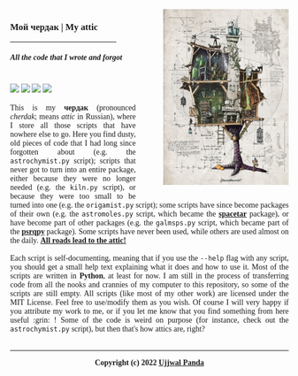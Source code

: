 <img src="assets/cherdak.jpg" align="right" width=45% style="margin:0px 0px 25px 50px">
<div style="font-family:JetBrainsMono Nerd Font">
<div align="left">
<h3>Мой чердак | My attic</h3>
<hr width=38% align="left">
<h5><i>All the code that I wrote and forgot</i></h5>
<br/>
<img src=https://img.shields.io/github/license/astrogewgaw/cherdak?style=for-the-badge>
<img src=https://img.shields.io/github/stars/astrogewgaw/cherdak?style=for-the-badge>
<a href="https://gitmoji.dev"><img src=https://img.shields.io/badge/gitmoji-%20😜%20😍-FFDD67.svg?style=for-the-badge></a>
<a href="https://github.com/psf/black"><img src=https://img.shields.io/badge/code%20style-black-000000.svg?style=for-the-badge></a>
</div>
<br/>
<div align="justify">
This is my <b>чердак</b> (pronounced <i>cherdak</i>; means <i>attic</i> in
Russian), where I store all those scripts that have nowhere else to go. Here you
find dusty, old pieces of code that I had long since forgotten about (e.g. the
<code>astrochymist.py</code> script); scripts that never got to turn into an
entire package, either because they were no longer needed (e.g. the
<code>kiln.py</code> script), or because they were too small to be turned into
one (e.g. the <code>origamist.py</code> script); some scripts have since become
packages of their own (e.g. the <code>astromoles.py</code> script, which became
the <a href="https://github.com/astrogewgaw/spacetar"><b>spacetar</b></a>
package), or have become part of other packages (e.g. the
<code>galmsps.py</code> script, which became part of the <a
href="https://github.com/mattpitkin/psrqpy"><b>psrqpy</b></a> package). Some
scripts have never been used, while others are used almost on the daily. <a
href="https://en.wikipedia.org/wiki/Milliarium_Aureum"><b>All roads lead to the
attic!</b></a>
<br/><br/>
Each script is self-documenting, meaning that if you use the <code>--help</code>
flag with any script, you should get a small help text explaining what it does
and how to use it. Most of the scripts are written in <b>Python</b>, at least
for now. I am still in the process of transferring code from all the nooks and
crannies of my computer to this repository, so some of the scripts are still
empty. All scripts (like most of my other work) are licensed under the MIT
License. Feel free to use/modify them as you wish. Of course I will very happy
if you attribute my work to me, or if you let me know that you find something
from here useful :grin: ! Some of the code is weird on purpose (for instance,
check out the <code>astrochymist.py</code> script), but then that's how attics
are, right?
</div>
<br/>
<div align="center">
<hr/>
<b>Copyright (c) 2022 <a href=https://github.com/astrogewgaw>Ujjwal Panda</a></b>
</div>
</div>
